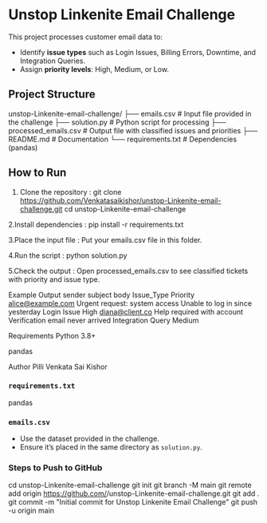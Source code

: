 # Unstop Linkenite Email Challenge

This project processes customer email data to:
- Identify **issue types** such as Login Issues, Billing Errors, Downtime, and Integration Queries.
- Assign **priority levels**: High, Medium, or Low.

## Project Structure
unstop-Linkenite-email-challenge/
├── emails.csv # Input file provided in the challenge
├── solution.py # Python script for processing
├── processed_emails.csv # Output file with classified issues and priorities
├── README.md # Documentation
└── requirements.txt # Dependencies (pandas)

## How to Run

1. Clone the repository :
git clone https://github.com/Venkatasaikishor/unstop-Linkenite-email-challenge.git 
cd unstop-Linkenite-email-challenge
   
2.Install dependencies :
pip install -r requirements.txt

3.Place the input file :
Put your emails.csv file in this folder.

4.Run the script :
python solution.py

5.Check the output :
Open processed_emails.csv to see classified tickets with priority and issue type.

Example Output
sender	subject	body	Issue_Type	Priority
alice@example.com	Urgent request: system access	Unable to log in since yesterday	Login Issue	High
diana@client.co	Help required with account	Verification email never arrived	Integration Query	Medium

Requirements
Python 3.8+

pandas

Author
Pilli Venkata Sai Kishor

### `requirements.txt`
pandas

### `emails.csv`
- Use the dataset provided in the challenge.
- Ensure it’s placed in the same directory as `solution.py`.


### Steps to Push to GitHub
cd unstop-Linkenite-email-challenge
git init
git branch -M main
git remote add origin https://github.com/<your-username>/unstop-Linkenite-email-challenge.git
git add .
git commit -m "Initial commit for Unstop Linkenite Email Challenge"
git push -u origin main
